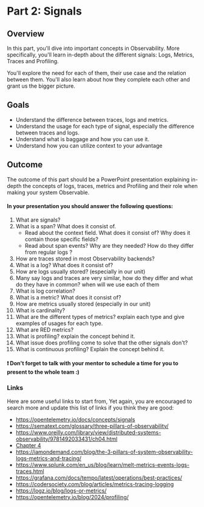 # Part 2: Signals

## Overview

In this part, you'll dive into important concepts in Observability.
More specifically, you'll learn in-depth about the different signals: Logs, Metrics, Traces and Profiling.

You'll explore the need for each of them, their use case and the relation between them.
You'll also learn about how they complete each other and grant us the bigger picture.

## Goals

- Understand the difference between traces, logs and metrics.
- Understand the usage for each type of signal, especially the difference between traces and logs.
- Understand what is baggage and how you can use it.
- Understand how you can utilize context to your advantage

## Outcome

The outcome of this part should be a PowerPoint presentation explaining in-depth the concepts of logs, traces, metrics and Profiling and their role when making your system Observable.

#### In your presentation you should answer the following questions:

1. What are signals?
2. What is a span? What does it consist of. 
    * Read about the context field. What does it consist of? Why does it contain those specific fields?
    * Read about span events? Why are they needed? How do they differ from regular logs ? 
3. How are traces stored in most Observability backends?
4. What is a log? What does it consist of?
5. How are logs usually stored? (especially in our unit) 
6. Many say logs and traces are very similar, how do they differ and what do they have in common? when will we use each of them
7. What is log correlation?
8. What is a metric? What does it consist of?
9. How are metrics usually stored (especially in our unit)
10. What is cardinality?
11. What are the different types of metrics? explain each type and give examples of usages for each type.
12. What are RED metrics?
13. What is profiling? explain the concept behind it.
14. What issue does profiling come to solve that the other signals don't?
15. What is continuous profiling? Explain the concept behind it.

#### ❗ Don't forget to talk with your mentor to schedule a time for you to present to the whole team :)


### Links

Here are some useful links to start from, Yet again, you are encouraged to search more and update this list of links if you think they are good:

* <https://opentelemetry.io/docs/concepts/signals>
* <https://sematext.com/glossary/three-pillars-of-observability/>
* <https://www.oreilly.com/library/view/distributed-systems-observability/9781492033431/ch04.html>
* [Chapter 4](../../assets/Distributed-Systems-Observability-eBook.pdf)
* <https://iamondemand.com/blog/the-3-pillars-of-system-observability-logs-metrics-and-tracing/>
* https://www.splunk.com/en_us/blog/learn/melt-metrics-events-logs-traces.html
* <https://grafana.com/docs/tempo/latest/operations/best-practices/>
* <https://codersociety.com/blog/articles/metrics-tracing-logging>
* <https://logz.io/blog/logs-or-metrics/>
* <https://opentelemetry.io/blog/2024/profiling/>